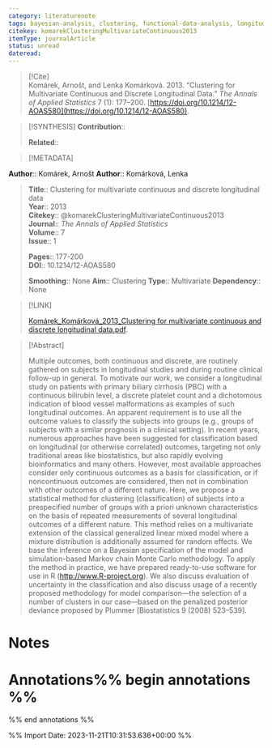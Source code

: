 ```yaml
---
category: literaturenote
tags: bayesian-analysis, clustering, functional-data-analysis, longitudinal-data
citekey: komarekClusteringMultivariateContinuous2013
itemType: journalArticle
status: unread  
dateread:  
---
```


> [!Cite]  
> Komárek, Arnošt, and Lenka Komárková. 2013. “Clustering for Multivariate Continuous and Discrete Longitudinal Data.” _The Annals of Applied Statistics_ 7 (1): 177–200. [https://doi.org/10.1214/12-AOAS580](https://doi.org/10.1214/12-AOAS580).

> [!SYNTHESIS] 
>**Contribution**::
>
>**Related**:: 
>

> [!METADATA]  
>
**Author**:: Komárek, Arnošt
**Author**:: Komárková, Lenka<br>
> **Title**:: Clustering for multivariate continuous and discrete longitudinal data    
> **Year**:: 2013     
> **Citekey**:: @komarekClusteringMultivariateContinuous2013    
>**Journal**:: *The Annals of Applied Statistics*    
>**Volume**:: 7    
>**Issue**:: 1     
>    
>    
>     
> **Pages**:: 177-200    
>**DOI**:: 10.1214/12-AOAS580    
>
>**Smoothing**:: None
>**Aim**:: Clustering
>**Type**:: Multivariate
>**Dependency**:: None

> [!LINK] 
>
> [Komárek_Komárková_2013_Clustering for multivariate continuous and discrete longitudinal data.pdf](file:///Users/steven/Library/CloudStorage/GoogleDrive-steven.golovkine@ul.ie/My%20Drive/bibliography/The%20Annals%20of%20Applied%20Statistics/2013/Komárek_Komárková_2013_Clustering%20for%20multivariate%20continuous%20and%20discrete%20longitudinal%20data.pdf).

>[!Abstract]
>
>Multiple outcomes, both continuous and discrete, are routinely gathered on subjects in longitudinal studies and during routine clinical follow-up in general. To motivate our work, we consider a longitudinal study on patients with primary biliary cirrhosis (PBC) with a continuous bilirubin level, a discrete platelet count and a dichotomous indication of blood vessel malformations as examples of such longitudinal outcomes. An apparent requirement is to use all the outcome values to classify the subjects into groups (e.g., groups of subjects with a similar prognosis in a clinical setting). In recent years, numerous approaches have been suggested for classification based on longitudinal (or otherwise correlated) outcomes, targeting not only traditional areas like biostatistics, but also rapidly evolving bioinformatics and many others. However, most available approaches consider only continuous outcomes as a basis for classification, or if noncontinuous outcomes are considered, then not in combination with other outcomes of a different nature. Here, we propose a statistical method for clustering (classification) of subjects into a prespecified number of groups with a priori unknown characteristics on the basis of repeated measurements of several longitudinal outcomes of a different nature. This method relies on a multivariate extension of the classical generalized linear mixed model where a mixture distribution is additionally assumed for random effects. We base the inference on a Bayesian specification of the model and simulation-based Markov chain Monte Carlo methodology. To apply the method in practice, we have prepared ready-to-use software for use in R (http://www.R-project.org). We also discuss evaluation of uncertainty in the classification and also discuss usage of a recently proposed methodology for model comparison—the selection of a number of clusters in our case—based on the penalized posterior deviance proposed by Plummer [Biostatistics 9 (2008) 523–539].
>>


# Notes<br>
# Annotations%% begin annotations %%  
 
  
%% end annotations %%

%% Import Date: 2023-11-21T10:31:53.636+00:00 %%
